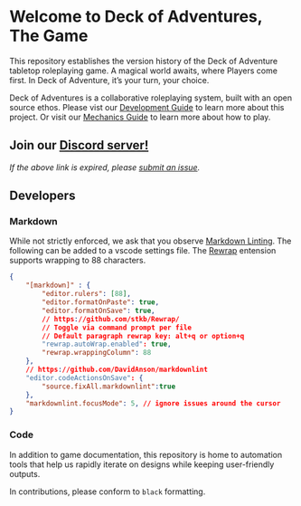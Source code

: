 # Welcome to Deck of Adventures, The Game

This repository establishes the version history of the Deck of Adventure tabletop
roleplaying game. A magical world awaits, where Players come first. In Deck of
Adventure, it’s your turn, your choice.

Deck of Adventures is a collaborative roleplaying system, built with an open source
ethos. Please vist our
[Development Guide](./docs/src/2_Development/) to learn more about this project. Or
visit our [Mechanics Guide](./docs/src/1_Mechanics/01_PlayerGuide_Full.md) to learn more
about how to play.

## Join our [Discord server!](https://discord.gg/dk6RfWgPHF)

*If the above link is expired, please
[submit an issue](https://github.com/DeckofAdventures/TheGame/issues/new?assignees=&labels=bug&template=bug_report.md&title=Expired%20Discord%20Link!).*

## Developers

### Markdown

While not strictly enforced, we ask that you observe
[Markdown Linting](https://github.com/DavidAnson/markdownlint). The following can be
added to a vscode settings file. The [Rewrap](https://github.com/stkb/Rewrap/) entension
supports wrapping to 88 characters.

```json
{
    "[markdown]" : {
        "editor.rulers": [88],
        "editor.formatOnPaste": true,
        "editor.formatOnSave": true,
        // https://github.com/stkb/Rewrap/
        // Toggle via command prompt per file
        // Default paragraph rewrap key: alt+q or option+q
        "rewrap.autoWrap.enabled": true,
        "rewrap.wrappingColumn": 88
    },
    // https://github.com/DavidAnson/markdownlint
    "editor.codeActionsOnSave": {
        "source.fixAll.markdownlint":true
    },
    "markdownlint.focusMode": 5, // ignore issues around the cursor
}
```

### Code

In addition to game documentation, this repository is home to automation tools that
help us rapidly iterate on designs while keeping user-friendly outputs.

In contributions, please conform to `black` formatting.
